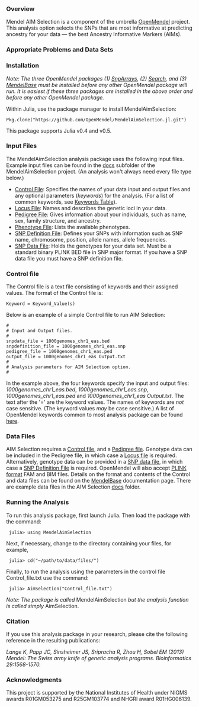 ### Overview
Mendel AIM Selection is a component of the umbrella [OpenMendel](https://openmendel.github.io) project. This analysis option selects the SNPs that are most informative at predicting ancestry for your data — the best Ancestry Informative Markers (AIMs).

### Appropriate Problems and Data Sets


### Installation
*Note: The three OpenMendel packages (1) [SnpArrays](https://openmendel.github.io/SnpArrays.jl/latest/), (2) [Search](https://openmendel.github.io/Search.jl), and (3) [MendelBase](https://openmendel.github.io/MendelBase.jl) must be installed before any other OpenMendel package will run. It is easiest if these three packages are installed in the above order and before any other OpenMendel package.*

Within Julia, use the package manager to install MendelAimSelection:

    Pkg.clone("https://github.com/OpenMendel/MendelAimSelection.jl.git")

This package supports Julia v0.4 and v0.5.

### Input Files
The MendelAimSelection analysis package uses the following input files. Example input files can be found in the [docs]( https://github.com/OpenMendel/MendelAimSelection.jl/tree/master/docs) subfolder of the MendelAimSelection project. (An analysis won't always need every file type below.)

* [Control File](#control-file): Specifies the names of your data input and output files and any optional parameters (*keywords*) for the analysis. (For a list of common keywords, see [Keywords Table](https://openmendel.github.io/MendelBase.jl/#keywords-table)).
* [Locus File](https://openmendel.github.io/MendelBase.jl/#locus-file): Names and describes the genetic loci in your data.
* [Pedigree File](https://openmendel.github.io/MendelBase.jl/#pedigree-file): Gives information about your individuals, such as name, sex, family structure, and ancestry.
* [Phenotype File](https://openmendel.github.io/MendelBase.jl/#phenotype-file): Lists the available phenotypes.
* [SNP Definition File](https://openmendel.github.io/MendelBase.jl/#snp-definition-file): Defines your SNPs with information such as SNP name, chromosome, position, allele names, allele frequencies.
* [SNP Data File](https://openmendel.github.io/MendelBase.jl/#snp-data-file): Holds the genotypes for your data set. Must be a standard binary PLINK BED file in SNP major format. If you have a SNP data file you must have a SNP definition file.

### Control file<a id="control-file"></a>
The Control file is a text file consisting of keywords and their assigned values. The format of the Control file is:

	Keyword = Keyword_Value(s)

Below is an example of a simple Control file to run AIM Selection:

	#
	# Input and Output files.
	#
	snpdata_file = 1000genomes_chr1_eas.bed
	snpdefinition_file = 1000genomes_chr1_eas.snp
	pedigree_file = 1000genomes_chr1_eas.ped
	output_file = 1000genomes_chr1_eas Output.txt
	#
	# Analysis parameters for AIM Selection option.
	#

In the example above, the four keywords specify the input and output files: *1000genomes_chr1_eas.bed*, *1000genomes_chr1_eas.snp*, *1000genomes_chr1_eas.ped* and *1000genomes_chr1_eas Output.txt*. The text after the '=' are the keyword values. The names of keywords are *not* case sensitive. (The keyword values *may* be case sensitive.) A list of OpenMendel keywords common to most analysis package can be found [here](https://openmendel.github.io/MendelBase.jl/#keywords-table).

### Data Files
AIM Selection requires a [Control file](https://openmendel.github.io/MendelBase.jl/#control-file), and a [Pedigree file](https://openmendel.github.io/MendelBase.jl/#pedigree-file). Genotype data can be included in the Pedigree file, in which case a [Locus file](https://openmendel.github.io/MendelBase.jl/#locus-file) is required. Alternatively, genotype data can be provided in a [SNP data file]( https://openmendel.github.io/MendelBase.jl/#snp-data-file), in which case a [SNP Definition File]( https://openmendel.github.io/MendelBase.jl/#snp-definition-file) is required. OpenMendel will also accept [PLINK format](http://pngu.mgh.harvard.edu/~purcell/plink/data.shtml) FAM and BIM files. Details on the format and contents of the Control and data files can be found on the [MendelBase](https://openmendel.github.io/MendelBase.jl) documentation page. There are example data files in the AIM Selection [docs](https://github.com/OpenMendel/MendelAIMSelection.jl/tree/master/docs) folder.

### Running the Analysis

To run this analysis package, first launch Julia. Then load the package with the command:

     julia> using MendelAimSelection

Next, if necessary, change to the directory containing your files, for example,

     julia> cd("~/path/to/data/files/")

Finally, to run the analysis using the parameters in the control file Control_file.txt use the command:

     julia> AimSelection("Control_file.txt")

*Note: The package is called* MendelAimSelection *but the analysis function is called simply* AimSelection.

<!--- ### Interpreting the results
      ... --->

### Citation

If you use this analysis package in your research, please cite the following reference in the resulting publications:

*Lange K, Papp JC, Sinsheimer JS, Sripracha R, Zhou H, Sobel EM (2013) Mendel: The Swiss army knife of genetic analysis programs. Bioinformatics 29:1568-1570.*

<!--- ### Contributing
We welcome contributions to this Open Source project. To contribute, follow this procedure ... --->

### Acknowledgments

This project is supported by the National Institutes of Health under NIGMS awards R01GM053275 and R25GM103774 and NHGRI award R01HG006139.
